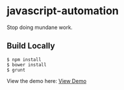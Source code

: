 # javascript-automation
Stop doing mundane work.

## Build Locally

```
$ npm install
$ bower install
$ grunt
```

View the demo here: [View Demo](http://craigphares.github.io/javascript-automation/demo)
